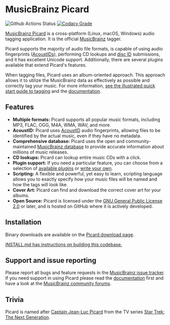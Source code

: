 # MusicBrainz Picard

![Github Actions Status](https://github.com/metabrainz/picard/workflows/Run%20tests/badge.svg)
[![Codacy Grade](https://img.shields.io/codacy/grade/4dcabf0a13ed4b27b3a381ce9ba96ecc/master.svg?style=flat-square&label=Codacy)](https://app.codacy.com/gh/metabrainz/picard)

[MusicBrainz Picard](https://picard.musicbrainz.org) is a cross-platform (Linux, macOS, Windows) audio tagging application. It is the official [MusicBrainz](https://musicbrainz.org) tagger.

Picard supports the majority of audio file formats, is capable of using audio fingerprints ([AcoustIDs](https://musicbrainz.org/doc/AcoustID)), performing CD lookups and [disc ID](https://musicbrainz.org/doc/Disc_ID) submissions, and it has excellent Unicode support. Additionally, there are several plugins available that extend Picard's features.

When tagging files, Picard uses an album-oriented approach. This approach allows it to utilize the MusicBrainz data as effectively as possible and correctly tag your music. For more information, [see the illustrated quick start guide to tagging](https://picard.musicbrainz.org/quick-start/) and the [documentation](https://picard-docs.musicbrainz.org/).


## Features

- **Multiple formats:** Picard supports all popular music formats,
  including MP3, FLAC, OGG, M4A, WMA, WAV, and more.
- **AcoustID:** Picard uses [AcoustID](https://musicbrainz.org/doc/AcoustID)
  audio fingerprints, allowing files to be identified by the actual
  music, even if they have no metadata.
- **Comprehensive database:** Picard uses the open and
  community-maintained [MusicBrainz database](https://musicbrainz.org)
  to provide accurate information about millions of music releases.
- **CD lookups:** Picard can lookup entire music CDs with a click.
- **Plugin support:** If you need a particular feature, you can choose
  from a selection of [available plugins](https://picard.musicbrainz.org/plugins/) or
  [write your own](https://picard-docs.musicbrainz.org/en/extending/plugins.html).
- **Scripting:** A flexible and powerful, yet easy to learn, scripting language
  allows you to exactly specify how your music files will be named and how the
  tags will look like.
- **Cover Art:** Picard can find and download the correct cover art for your albums.
- **Open Source:** Picard is licensed under the
  [GNU General Public License 2.0](COPYING.txt)
  or later, and is hosted on GitHub where it is actively
  developed.


## Installation

Binary downloads are available on the [Picard download page](https://picard.musicbrainz.org/downloads/).

[INSTALL.md has instructions on building this codebase.](INSTALL.md)


## Support and issue reporting

Please report all bugs and feature requests in the [MusicBrainz issue tracker](https://tickets.metabrainz.org/browse/PICARD). If you need support in using Picard please read the [documentation](https://picard-docs.musicbrainz.org/) first and have a look at the [MusicBrainz community forums](https://community.metabrainz.org/c/picard).


## Trivia

Picard is named after [Captain Jean-Luc Picard](https://en.wikipedia.org/wiki/Jean-Luc_Picard) from the TV series [Star Trek: The Next Generation](https://en.wikipedia.org/wiki/Star_Trek:_The_Next_Generation).
